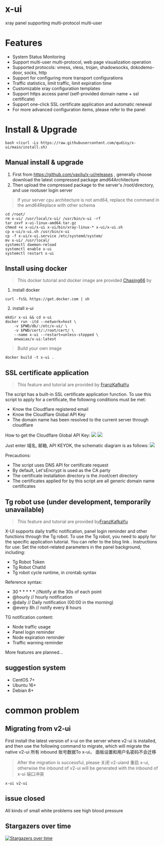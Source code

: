 # x-ui

xray panel supporting multi-protocol multi-user 

# Features

- System Status Monitoring
- Support multi-user multi-protocol, web page visualization operation
- Supported protocols: vmess, vless, trojan, shadowsocks, dokodemo-door, socks, http
- Support for configuring more transport configurations
- Traffic statistics, limit traffic, limit expiration time
- Customizable xray configuration templates
- Support https access panel (self-provided domain name + ssl certificate)
- Support one-click SSL certificate application and automatic renewal
- For more advanced configuration items, please refer to the panel


# Install & Upgrade 

```
bash <(curl -Ls https://raw.githubusercontent.com/qudisy/x-ui/main/install.sh)
```

## Manual install & upgrade

1. First from https://github.com/vaxilu/x-ui/releases , generally choose download the latest compressed package amd64Architecture 
2. Then upload the compressed package to the server's /root/directory, and use rootuser login server 

> If your server cpu architecture is not amd64, replace the command in the amd64Replace with other schema

```
cd /root/
rm x-ui/ /usr/local/x-ui/ /usr/bin/x-ui -rf
tar zxvf x-ui-linux-amd64.tar.gz
chmod +x x-ui/x-ui x-ui/bin/xray-linux-* x-ui/x-ui.sh
cp x-ui/x-ui.sh /usr/bin/x-ui
cp -f x-ui/x-ui.service /etc/systemd/system/
mv x-ui/ /usr/local/
systemctl daemon-reload
systemctl enable x-ui
systemctl restart x-ui
```

## Install using docker 

> This docker tutorial and docker image are provided [Chasing66]([url](https://github.com/Chasing66)) by

1. install docker 

```shell
curl -fsSL https://get.docker.com | sh
```

2. install x-ui 

```shell
mkdir x-ui && cd x-ui
docker run -itd --network=host \
    -v $PWD/db/:/etc/x-ui/ \
    -v $PWD/cert/:/root/cert/ \
    --name x-ui --restart=unless-stopped \
    enwaiax/x-ui:latest
```

> Build your own image

```shell
docker build -t x-ui .
```

## SSL certificate application

> This feature and tutorial are provided by [FranzKafkaYu](https://github.com/FranzKafkaYu)

The script has a built-in SSL certificate application function. To use this script to apply for a certificate, the following conditions must be met:

- Know the Cloudflare registered email
- Know the Cloudflare Global API Key
- The domain name has been resolved to the current server through cloudflare 

How to get the Cloudflare Global API Key:
    ![](media/bda84fbc2ede834deaba1c173a932223.png)
    ![](media/d13ffd6a73f938d1037d0708e31433bf.png)

Just enter 域名, 邮箱, API KEYOK, the schematic diagram is as follows:
        ![](media/2022-04-04_141259.png)

Precautions: 

- The script uses DNS API for certificate request 
- By default, Let'sEncrypt is used as the CA party 
- The certificate installation directory is the /root/cert directory 
- The certificates applied for by this script are all generic domain name certificates 

## Tg robot use (under development, temporarily unavailable) 

> This feature and tutorial are provided by[FranzKafkaYu](https://github.com/FranzKafkaYu)

X-UI supports daily traffic notification, panel login reminder and other functions through the Tg robot. To use the Tg robot, you need to apply for the specific application tutorial. You can refer to the blog link . Instructions for use: Set the robot-related parameters in the panel background, including: 

- Tg Robot Token
- Tg Robot ChatId 
- Tg robot cycle runtime, in crontab syntax 

Reference syntax: 
- 30 * * * * * //Notify at the 30s of each point 
- @hourly // hourly notification
- @daily // Daily notification (00:00 in the morning) 
- @every 8h // notify every 8 hours 

TG notification content: 
- Node traffic usage 
- Panel login reminder 
- Node expiration reminder 
- Traffic warning reminder 

More features are planned... 
## suggestion system 

- CentOS 7+
- Ubuntu 16+
- Debian 8+

# common problem 

## Migrating from v2-ui 

First install the latest version of x-ui on the server where v2-ui is installed, and then use the following command to migrate, which will migrate the native v2-ui 所有 inbound 账号数据To x-ui， 面板设置和用户名密码不会迁移

> After the migration is successful, please 关闭 v2-uiand 重启 x-ui, otherwise the inbound of v2-ui will be generated with the inbound of x-ui 端口冲突


```
x-ui v2-ui
```

## issue closed 

All kinds of small white problems see high blood pressure 

## Stargazers over time

[![Stargazers over time](https://starchart.cc/vaxilu/x-ui.svg)](https://starchart.cc/vaxilu/x-ui)
